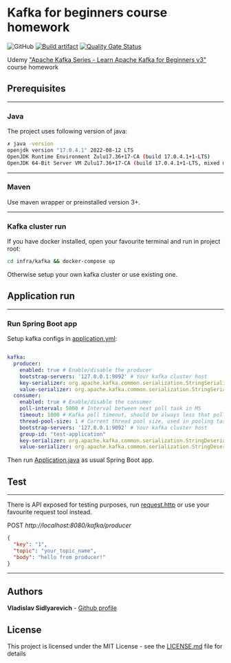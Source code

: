 # Kafka for beginners course homework
![GitHub](https://img.shields.io/github/license/vlsidlyarevich/udemy-kafka-for-beginners)
[![Build artifact](https://github.com/vlsidlyarevich/udemy-kafka-for-beginners/actions/workflows/maven.yml/badge.svg?branch=main)](https://github.com/vlsidlyarevich/udemy-kafka-for-beginners/actions/workflows/maven.yml)
[![Quality Gate Status](https://sonarcloud.io/api/project_badges/measure?project=vlsidlyarevich_udemy-kafka-for-beginners&metric=alert_status)](https://sonarcloud.io/summary/new_code?id=vlsidlyarevich_udemy-kafka-for-beginners)

Udemy ["Apache Kafka Series - Learn Apache Kafka for Beginners v3"](https://www.udemy.com/course/apache-kafka/) course homework

<!-- PREREQUISITES -->
## Prerequisites

---
### Java
The project uses following version of java:

``` bash 
✗ java -version
openjdk version "17.0.4.1" 2022-08-12 LTS
OpenJDK Runtime Environment Zulu17.36+17-CA (build 17.0.4.1+1-LTS)
OpenJDK 64-Bit Server VM Zulu17.36+17-CA (build 17.0.4.1+1-LTS, mixed mode, sharing)
```

---
### Maven
Use maven wrapper or preinstalled version 3+.

<!-- HOW TO RUN -->

---
### Kafka cluster run

If you have docker installed, open your favourite terminal and run in project root:

``` bash
cd infra/kafka && docker-compose up
```

Otherwise setup your own kafka cluster or use existing one.



## Application run

---

### Run Spring Boot app

Setup kafka configs in [application.yml](https://github.com/vlsidlyarevich/udemy-kafka-for-beginners/blob/main/src/main/resources/application.yml):
```yaml

kafka:
  producer:
    enabled: true # Enable/disable the producer
    bootstrap-servers: '127.0.0.1:9092' # Your kafka cluster host
    key-serializer: org.apache.kafka.common.serialization.StringSerializer # Key serializer class
    value-serializer: org.apache.kafka.common.serialization.StringSerializer # Value serializer class
  consumer:
    enabled: true # Enable/disable the consumer
    poll-interval: 5000 # Interval between next poll task in MS
    timeout: 1000 # Kafka poll timeout, should be always less that poll-interval
    thread-pool-size: 1 # Current thread pool size, used in pooling task scheduling 
    bootstrap-servers: '127.0.0.1:9092' # Your kafka cluster host
    group-id: "test-application"
    key-serializer: org.apache.kafka.common.serialization.StringDeserializer # Key deserializer class
    value-serializer: org.apache.kafka.common.serialization.StringDeserializer # Value deserializer class

```

Then run [Application.java](https://github.com/vlsidlyarevich/udemy-kafka-for-beginners/blob/main/src/main/java/com/github/vlsidlyarevich/udemy_kafka_for_beginners/Application.java)
as usual Spring Boot app.

## Test

---
There is API exposed for testing purposes, run [request.http](https://github.com/vlsidlyarevich/udemy-kafka-for-beginners/blob/main/infra/api/publishToProducer.http)
or use your favourite request tool instead.

POST _http://localhost:8080/kafka/producer_
```json
{
  "key": "1",
  "topic": "your_topic_name",
  "body": "hello from producer!"
}
```

<!-- ADDITIONAL -->
---

## Authors

**Vladislav Sidlyarevich** - [Github profile](https://github.com/vlsidlyarevich)

## License

This project is licensed under the MIT License - see the [LICENSE.md](LICENSE.md) file for details
